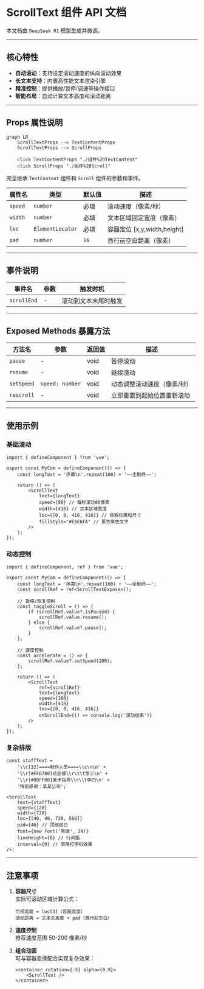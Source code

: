 # ScrollText 组件 API 文档

本文档由 `DeepSeek R1` 模型生成并微调。

---

## 核心特性

-   **自动滚动**：支持设定滚动速度的纵向滚动效果
-   **长文本支持**：内置高性能文本渲染引擎
-   **精准控制**：提供播放/暂停/调速等操作接口
-   **智能布局**：自动计算文本高度和滚动距离

---

## Props 属性说明

```mermaid
graph LR
    ScrollTextProps --> TextContentProps
    ScrollTextProps --> ScrollProps

    click TextContentProps "./组件%20TextContent"
    click ScrollProps "./组件%20Scroll"
```

完全继承 `TextContent` 组件和 `Scroll` 组件的参数和事件。

| 属性名  | 类型             | 默认值 | 描述                        |
| ------- | ---------------- | ------ | --------------------------- |
| `speed` | `number`         | 必填   | 滚动速度（像素/秒）         |
| `width` | `number`         | 必填   | 文本区域固定宽度（像素）    |
| `loc`   | `ElementLocator` | 必填   | 容器定位 [x,y,width,height] |
| `pad`   | `number`         | `16`   | 首行前空白距离（像素）      |

---

## 事件说明

| 事件名      | 参数 | 触发时机             |
| ----------- | ---- | -------------------- |
| `scrollEnd` | -    | 滚动到文本末尾时触发 |

---

## Exposed Methods 暴露方法

| 方法名     | 参数            | 返回值 | 描述                        |
| ---------- | --------------- | ------ | --------------------------- |
| `pause`    | -               | void   | 暂停滚动                    |
| `resume`   | -               | void   | 继续滚动                    |
| `setSpeed` | `speed: number` | void   | 动态调整滚动速度（像素/秒） |
| `rescroll` | -               | void   | 立即重置到起始位置重新滚动  |

---

## 使用示例

### 基础滚动

```tsx
import { defineComponent } from 'vue';

export const MyCom = defineComponent(() => {
    const longText = '序幕\n'.repeat(100) + '——全剧终——';

    return () => (
        <ScrollText
            text={longText}
            speed={80} // 每秒滚动80像素
            width={416} // 文本区域宽度
            loc={[0, 0, 416, 416]} // 容器位置和尺寸
            fillStyle="#E6E6FA" // 薰衣草色文字
        />
    );
});
```

### 动态控制

```tsx
import { defineComponent, ref } from 'vue';

export const MyCom = defineComponent(() => {
    const longText = '序幕\n'.repeat(100) + '——全剧终——';
    const scrollRef = ref<ScrollTextExpose>();

    // 暂停/恢复控制
    const toggleScroll = () => {
        if (scrollRef.value?.isPaused) {
            scrollRef.value.resume();
        } else {
            scrollRef.value?.pause();
        }
    };

    // 速度控制
    const accelerate = () => {
        scrollRef.value?.setSpeed(200);
    };

    return () => (
        <ScrollText
            ref={scrollRef}
            text={longText}
            speed={100}
            width={416}
            loc={[0, 0, 416, 416]}
            onScrollEnd={() => console.log('滚动结束')}
        />
    );
});
```

### 复杂排版

```tsx
const staffText =
    '\\c[32]====制作人员====\\c\n\n' +
    '\\r[#FFD700]总监督\\r\t\t张三\n' +
    '\\r[#00FF00]美术指导\\r\\t李四\n' +
    '特别感谢：某某公司';

<ScrollText
    text={staffText}
    speed={120}
    width={720}
    loc={[40, 40, 720, 560]}
    pad={40} // 顶部留白
    font={new Font('黑体', 24)}
    lineHeight={8} // 行间距
    interval={0} // 禁用打字机效果
/>;
```

---

## 注意事项

1. **容器尺寸**  
   实际可滚动区域计算公式：

    ```
    可视高度 = loc[3]（容器高度）
    滚动距离 = 文本总高度 + pad（首行前空白）
    ```

2. **速度控制**  
   推荐速度范围 50-200 像素/秒

3. **组合动画**  
   可与容器变换配合实现复杂效果：
    ```tsx
    <container rotation={-5} alpha={0.9}>
        <ScrollText />
    </container>
    ```
